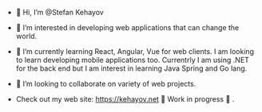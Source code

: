 - 👋  Hi, I’m @Stefan Kehayov
- 👀  I’m interested in developing web applications that can change the world.
- 🌱  I’m currently learning React, Angular, Vue for web clients. I am looking to learn developing mobile applications too.
Currentrly I am using .NET for the back end but I am interest in learning Java Spring and Go lang.

- 💞️  I’m looking to collaborate on variety of web projects.
- Check out my web site: https://kehayov.net   🚧 Work in progress 🚧 .
